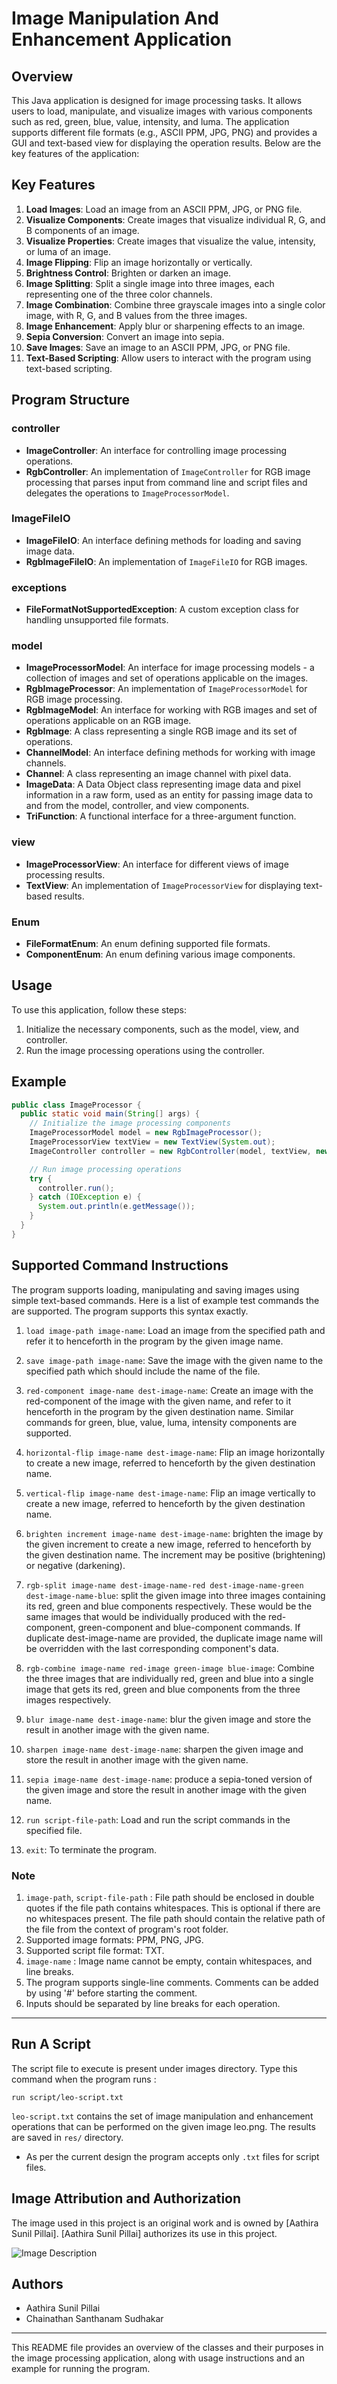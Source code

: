 # Image Manipulation And Enhancement Application

## Overview

This Java application is designed for image processing tasks. It allows users to load, manipulate, and visualize images with various components such as red, green, blue, value, intensity, and luma. The application supports different file formats (e.g., ASCII PPM, JPG, PNG) and provides a GUI and text-based view for displaying the operation results. Below are the key features of the application:

## Key Features

1. **Load Images**: Load an image from an ASCII PPM, JPG, or PNG file.
2. **Visualize Components**: Create images that visualize individual R, G, and B components of an image.
3. **Visualize Properties**: Create images that visualize the value, intensity, or luma of an image.
4. **Image Flipping**: Flip an image horizontally or vertically.
5. **Brightness Control**: Brighten or darken an image.
6. **Image Splitting**: Split a single image into three images, each representing one of the three color channels.
7. **Image Combination**: Combine three grayscale images into a single color image, with R, G, and B values from the three images.
8. **Image Enhancement**: Apply blur or sharpening effects to an image.
9. **Sepia Conversion**: Convert an image into sepia.
10. **Save Images**: Save an image to an ASCII PPM, JPG, or PNG file.
11. **Text-Based Scripting**: Allow users to interact with the program using text-based scripting.

## Program Structure

### controller
- **ImageController**: An interface for controlling image processing operations.
- **RgbController**: An implementation of `ImageController` for RGB image processing that parses input from command line and script files and delegates the operations to `ImageProcessorModel`.

### ImageFileIO
- **ImageFileIO**: An interface defining methods for loading and saving image data.
- **RgbImageFileIO**: An implementation of `ImageFileIO` for RGB images.

### exceptions
- **FileFormatNotSupportedException**: A custom exception class for handling unsupported file formats.

### model
- **ImageProcessorModel**: An interface for image processing models - a collection of images and set of operations applicable on the images.
- **RgbImageProcessor**: An implementation of `ImageProcessorModel` for RGB image processing.
- **RgbImageModel**: An interface for working with RGB images and set of operations applicable on an RGB image.
- **RgbImage**: A class representing a single RGB image and its set of operations.
- **ChannelModel**: An interface defining methods for working with image channels.
- **Channel**: A class representing an image channel with pixel data.
- **ImageData**: A Data Object class representing image data and pixel information in a raw form, used as an entity for passing image data to and from the model, controller, and view components.
- **TriFunction**: A functional interface for a three-argument function.

### view
- **ImageProcessorView**: An interface for different views of image processing results.
- **TextView**: An implementation of `ImageProcessorView` for displaying text-based results.

### Enum
- **FileFormatEnum**: An enum defining supported file formats.
- **ComponentEnum**: An enum defining various image components.

## Usage

To use this application, follow these steps:
1. Initialize the necessary components, such as the model, view, and controller.
2. Run the image processing operations using the controller.

## Example

```java
public class ImageProcessor {
  public static void main(String[] args) {
    // Initialize the image processing components
    ImageProcessorModel model = new RgbImageProcessor();
    ImageProcessorView textView = new TextView(System.out);
    ImageController controller = new RgbController(model, textView, new InputStreamReader(System.in);

    // Run image processing operations
    try {
      controller.run();
    } catch (IOException e) {
      System.out.println(e.getMessage());
    }
  }
}
```
## Supported Command Instructions

The program supports loading, manipulating and saving images using simple text-based commands. Here is a list of example test commands the are supported. The program supports this syntax exactly.

1. `load image-path image-name`: Load an image from the specified path and refer it to henceforth in the program by the given image name.

2. `save image-path image-name`: Save the image with the given name to the specified path which should include the name of the file.

3. `red-component image-name dest-image-name`: Create an image with the red-component of the image with the given name, and refer to it henceforth in the program by the given destination name. Similar commands for green, blue, value, luma, intensity components are supported.

4. `horizontal-flip image-name dest-image-name`: Flip an image horizontally to create a new image, referred to henceforth by the given destination name.

5. `vertical-flip image-name dest-image-name`: Flip an image vertically to create a new image, referred to henceforth by the given destination name.

6. `brighten increment image-name dest-image-name`: brighten the image by the given increment to create a new image, referred to henceforth by the given destination name. The increment may be positive (brightening) or negative (darkening).

7. `rgb-split image-name dest-image-name-red dest-image-name-green dest-image-name-blue`: split the given image into three images containing its red, green and blue components respectively. These would be the same images that would be individually produced with the red-component, green-component and blue-component commands. If duplicate dest-image-name are provided, the duplicate image name will be overridden with the last corresponding component's data. 

8. `rgb-combine image-name red-image green-image blue-image`: Combine the three images that are individually red, green and blue into a single image that gets its red, green and blue components from the three images respectively.

9. `blur image-name dest-image-name`: blur the given image and store the result in another image with the given name.

10. `sharpen image-name dest-image-name`: sharpen the given image and store the result in another image with the given name.

11. `sepia image-name dest-image-name`: produce a sepia-toned version of the given image and store the result in another image with the given name.

12. `run script-file-path`: Load and run the script commands in the specified file.

13. `exit`: To terminate the program.

### Note

1. `image-path`, `script-file-path` : File path should be enclosed in double quotes if the file path contains whitespaces. This is optional if there are no whitespaces present. 
The file path should contain the relative path of the file from the context of program's root folder.
2. Supported image formats: PPM, PNG, JPG.
3. Supported script file format: TXT.
4. `image-name` : Image name cannot be empty, contain whitespaces, and line breaks.
5. The program supports single-line comments. Comments can be added by using '#' before starting the comment.
6. Inputs should be separated by line breaks for each operation.

---
## Run A Script

The script file to execute is present under images directory.
Type this command when the program runs :
```
run script/leo-script.txt
```
`leo-script.txt` contains the set of image manipulation and enhancement operations that can be performed on 
the given image leo.png. The results are saved in `res/` directory.

- As per the current design the program accepts only `.txt` files for script files.

## Image Attribution and Authorization

The image used in this project is an original work and is owned by [Aathira Sunil Pillai]. [Aathira Sunil Pillai] authorizes its use in this project.

![Image Description](res/leo.png)


## Authors

- Aathira Sunil Pillai
- Chainathan Santhanam Sudhakar

---

This README file provides an overview of the classes and their purposes in the image processing application, along with usage instructions and an example for running the program.
